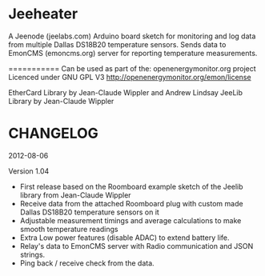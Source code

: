 
Jeeheater
===========

A Jeenode (jeelabs.com) Arduino board sketch for monitoring and log data from multiple Dallas DS18B20 temperature sensors.
Sends data to EmonCMS (emoncms.org) server for reporting temperature measurements.

===========
Can be used as part of the: openenergymonitor.org project
Licenced under GNU GPL V3
http://openenergymonitor.org/emon/license

EtherCard Library by Jean-Claude Wippler and Andrew Lindsay
JeeLib Library by Jean-Claude Wippler

CHANGELOG
===========
2012-08-06

Version 1.04
- First release based on the Roomboard example sketch of the Jeelib library from Jean-Claude Wippler
- Receive data from the attached Roomboard plug with custom made Dallas DS18B20 temperature sensors on it
- Adjustable measurement timings and average calculations to make smooth temperature readings
- Extra Low power features (disable ADAC) to extend battery life.
- Relay's data to EmonCMS server with Radio communication and JSON strings.
- Ping back / receive check from the data.




